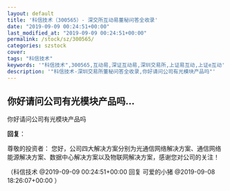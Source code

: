 ```yaml
---
layout: default
title: '科信技术（300565）- 深交所互动易董秘问答全收录'
date: "2019-09-09 00:24:51+00:00"
last_modified_at: "2019-09-09 00:24:51+00:00"
permalink: /stock/sz/300565/
categories: szstock
cover: 
tags: "科信技术"
keywords: '"科信技术",300565,互动易,深证互动易,深圳交易所,上证易互动,上证e互动'
description: '"科信技术-深圳交易所董秘问答全收录,你好请问公司有光模块产品吗"'
---
```


## 你好请问公司有光模块产品吗...

你好请问公司有光模块产品吗

**回复**：

尊敬的投资者：
    您好，公司四大解决方案分别为光通信网络解决方案、通信网络能源解决方案、数据中心解决方案以及物联网解决方案，感谢您对公司的关注！ 

（科信技术  @2019-09-09 00:24:51+00:00 回复 可爱的小猪  @2019-09-08 18:26:07+00:00 ）

